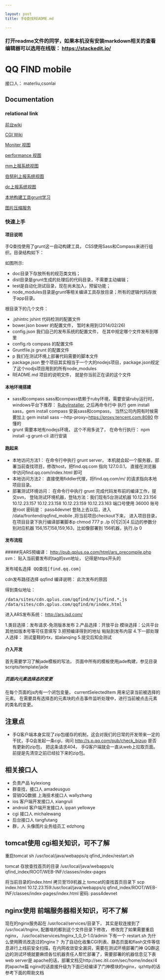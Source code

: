 ```yaml
---

layout: post
title: 手Q查找README.md

---
```


### 打开readme文件的同学，如果本机没有安装markdown相关的查看编辑器可以选用在线版： https://stackedit.io/

# QQ FIND mobile

接口人： materliu,csonlai

## Documentation

### relational link

[前台wiki][1]

[CGI Wiki][2]

[Moniter 视图][3]

[performance 视图][4]

[mm上报系统视图][5]

[伯努利上报系统视图][6]

[dc上报系统视图][10]

[本地构建工具grunt学习][7]

[图片压缩服务][8]

### 快速上手

#### 项目说明

手Q查找使用了grunt这一自动构建工具， CSS使用Sass和Compass来进行组织。目录结构如下：


如图所示:

* doc目录下存放所有的规范类文档；
* dist目录是grunt生成的处理后的代码目录，不需要主动编辑；
* test是自动化测试目录，现在尚未加入，预留功能；
* node_modules目录是grunt等相关编译工具存放目录；所有的逻辑代码存放于app目录。

根目录下的几个文件：

* .jshintrc  jshint 代码检测的配置文件
* bower.json bower 的配置文件， 暂时未用到(2014/02/26)
* config.json 我们自己的发布系统的配置文件， 在其中规定哪个文件发布到哪里
* config.rb  compass 的配置文件
* Gruntfile.js grunt 的配置文件
* p          我们在测试环境上部署代码需要的脚本文件
* package.json 整个项目其实相当于一个大的nodejs项目，package.json规定了这个nodjs项目用到的所有node_modules 
* README.md  项目的说明文件， 就是你当前正在读的这个文件

#### 本地环境搭建
* sass和compass  sass和compass依赖于ruby环境，需要安装ruby运行时，windows平台下推荐： [RubyInstaller][9], 之后再命令行中 执行 gem install sass，gem install compass 安装sass和compass，  当然公司内网有时候需要加上  gem install sass --http-proxy=https://proxy.tencent.com:8080 你懂的
* grunt 需要本地有nodejs环境， 这个不用多说了， 在命令行执行： npm install -g grunt-cli  进行安装

#### 跑起来
* 本地访问方法1： 在命令行中执行 grunt server， 本机就会起一个服务器，部署当前查找项目，修改host，把find.qq.com 指向 127.0.0.1， 直接在浏览器中访问find.qq.com/index.html 即可
* 本地访问方法2： 直接使用fiddler代理，将find.qq.com/m/ 的请求指向本地项目目录。
* 部署测试环境访问： 在命令行中执行 grunt 完成代码发布前的编译工作，提交svn， 登陆测试环境机器，登陆方法：我们现有5台测试机器
    10.12.23.156
    10.12.23.157
    10.12.23.158
    10.12.23.159
    10.12.23.163
端口号使用 36000 账号是root  密码是： pass4devnet
登陆上去以后，进入 /data/frontend/qqfind_mobile ,将当前项目checkout下来， 进入项目目录， 在项目目录下执行编译部署脚本p
    chmod 777 p
    ./p 0|1|2|3|4   后边的参数分别对应机器 156,157,158,159,163，比如像部署到 156机器，执行./p 0

#### 发布流程

#####先ARS预编译：
http://pub.qplus.oa.com/html/ars_precompile.php
svn： 贴入当前要发布的tag的svn地址， 记得是https开头的
<pre>
发布域名选择 QQ查找[find.qq.com]
</pre>
cdn发布路径选择  qqfind
编译说明： 此次发布的原因

得到类似地址：
<pre>
/data/sites/cdn.qplus.com/qqfind/m/js/find.*.js
/data/sites/cdn.qplus.com/qqfind/m/index.html
</pre>

进入ARS发布系统：
http://ars.isd.com/

1.类目选择：发布请求-免测版本发布
2.产品选择：开放平台 模块选择：公共平台 其他如版本号等可任意填写
3.把预编译得到的地址 粘贴到发布内容
4.下一部处理人选择： 测试童鞋的rtx，如alanqing
5.提交后知会测试


#### 介入开发
首先需要学习了解jade模板的写法， 页面中所有的模板使用jade构建，参见目录 scripts/template/jade

##### 页面内元素选择态的变更
在每个页面的js内有一个闭包变量， currentSelectedItem 用来记录当前被选择的元素。 在需要具有选择态的元素块的点击事件监听处理中，进行当前被点击元素的类名的变更。

## 注意点
* 手Q客户端本身实现了zip包缓存的机制，这会对我们的日常的开发带来一定的干扰，手Q会发起一条cgi，询问 http://s.p.qq.com/pub/check_bizup  是否有更新的zip包， 把这条请求404， 手Q客户端就会一直从web上拉取页面。  前提是先清空之前已经拉下来的zip包。


## 相关接口人
* 负责产品 kylexiong
* 群查找，接口人 amadeusguo
* 营销QQ数据 上海技术接口人 wallyzhang
* ios 客户端开发接口人 xiangruli
* android 客户端开发接口人 ippan yellowye
* cgi 接口人 michalewang
* 后台接口人 tangfutang
* 群，人 头像图片业务组员工  edzhong


## tomcat使用 cgi相关知识，可不了解
重启tomcat
sh /usr/local/java/webapps/q qfind_index/restart.sh

tomcat 存放查找首页的目录
/usr/local/java/webapps/q qfind_index/ROOT/WEB-INF/classes/index-pages

将当前目录的index.html 拷贝至159机器上 tomcat的查找首页目录下
scp index.html 10.12.23.159:/usr/local/java/webapps/q qfind_index/ROOT/WEB-INF/classes/index-pages/index.html
密码: pass4devnet

## nginx使用 前端服务器相关知识，可不了解
现在的nginx服务起在 /usr/local/services/目录下， 其实是软连接到了 /usr/local/tnginx, 配置啥的都到这个文件目录下修改， 修改完了如果需要重启nginx， /usr/local/services/tnginx_1_0_0-1.0/admin 下有一个 restart.sh
为什么使用腾讯改造过的nginx？
为了自动化收集CGI列表、静态页面和flash文件等信息进行上线前安全扫描，在内网收敛安全漏洞，需要在测试环境部署门神
QQ群这边的测试环境就要麻烦各位机器责任人帮忙部署了，需要部署的机器信息见下表
web server是 apache的话，部署文档见http://sec.itil.com/sec/home/index/4 的apache篇
nginx的话直接升级为下面已经编译了门神模块的nginx，qzhttp的话参考下面的帮助文档




[1]: http://tapd.oa.com/v3/Qplus/wikis/view/qq_mobile_find_env "web wiki"
[2]: http://tapd.oa.com/v3/QQchazhao/wikis/view/%2525E6%25259F%2525A5%2525E6%252589%2525BE%2525E6%252589%25258BQ%2525E7%25259B%2525B8%2525E5%252585%2525B3CGI "cgi wiki"
[3]: http://monitor.server.com/link/graph/viewid:6430 "monitor view"
[4]: http://m.isd.com/app/endusermonitor2/config/pointView.php?PHPSESSID=4eod1h9ai6nj910u3ek93sj7k6#date=2014-02-25&curTab=speed&productId=44101&serviceId=44101015&moduleId=388281&countryId=1&PHPSESSID=4eod1h9ai6nj910u3ek93sj7k6&flag1=7832&flag2=17&flag3=2 "performance view"
[5]: http://mm.isd.com/wns/wnsUsm.php#{"api":"wns_Usm.dDetailDimension","type":"table","data":{"date":"20140226","additional":{"appid":"1000154"},"groupby":"commandid"}}  "mm view"
[6]: http://webpc.oa.com/qqconnect/?ticket=778E4D57C8651EF31C9B87EF78C9B5E98E1E211C287CAFE18A8C402C5FFE4961AC618BDCC843138044B7A03FB6E50A4509D1C7A3EC33253CA8B424EF034A6555236C84962E065B7416DFF077662D7AE77A71FC9F286943C0150909966B5099D5E2D35AFC2103BAA91C1F91946B650E2280EC4BEAE5643DE0C40CD4C5D14937D8F631608651A95540718286DFB26FC2473AA22D1CD37B3D875214F91FC1CE1E5D3793DAD9C954611D5BBE4CA81CE402F05047C5CDF3C2DAD1B2E7BBAFBE6CBF1C&loginParam=disposed&length=35&lengh=35&sessionKey=778E4D57C8651EF31C9B87EF78C9B5E98E1E211C287CAFE18A8C402C5FFE4961AC618BDCC84313803A545E8300C3BABE  "伯努利 view"
[7]: http://gruntjs.com/ "grunt Official website"
[8]: http://www.smushit.com/
[9]: http://rubyinstaller.org/ "rubyinstall website"
[10]: http://oz.isd.com/index.php?menuId=15230&auth_cm_com_ticket=f3970759-e615-49bd-b253-0b464d911001

